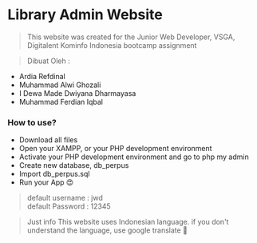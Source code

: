 # Library Admin Website
> This website was created for the Junior Web Developer, VSGA, Digitalent Kominfo Indonesia bootcamp assignment

> Dibuat Oleh :
  - Ardia Refdinal
  - Muhammad Alwi Ghozali
  - I Dewa Made Dwiyana Dharmayasa
  - Muhammad Ferdian Iqbal

### How to use?
- Download all files
- Open your XAMPP, or your PHP development environment
- Activate your PHP development environment and go to php my admin
- Create new database, db_perpus
- Import db_perpus.sql
- Run your App 😍
> default username : jwd <br>
> default Password : 12345

> Just info
This website uses Indonesian language. if you don't understand the language, use google translate 🥰
